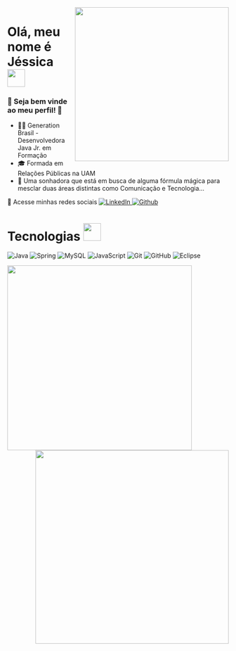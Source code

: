 <img align="right" width="350px" src="https://media.giphy.com/media/gx54W1mSpeYMg/giphy.gif">

# Olá, meu nome é Jéssica  <img src="https://media.giphy.com/media/f9jQLaKJJl6dL0AmmZ/giphy.gif" width="40px"> 

### 🌈 Seja bem vinde ao meu perfil! 🌈 

- 👩‍💻 Generation Brasil - Desenvolvedora Java Jr. em Formação
- :mortar_board: Formada em Relações Públicas na UAM
- 🦄 Uma sonhadora que está em busca de alguma fórmula mágica para mesclar duas áreas distintas como Comunicação e Tecnologia...

🔗 Acesse minhas redes sociais <a href="https://www.linkedin.com/in/jessica-a-cordeiro/"><img src="https://img.shields.io/badge/LinkedIn-%230077B5.svg?&style=flat-square&logo=linkedin&logoColor=white" alt="LinkedIn"> </a>[![Github](https://img.shields.io/badge/-Github-000?style=flat-square&logo=Github&logoColor=white&link=https://github.com/jessicacordeiro)](https://github.com/jessicacordeiro)

# Tecnologias <img src="https://media.giphy.com/media/fvT2uzkzsSWmmkvl5g/giphy.gif" width="40px"> 
![Java](https://camo.githubusercontent.com/e17e119d8c9bb34ac9710be65d35d52a7e04cc260476760305525204df5f34b0/68747470733a2f2f696d672e736869656c64732e696f2f62616467652f2d4a6176612d3030373339363f7374796c653d666c61742d737175617265266c6f676f3d6a617661)
![Spring](https://camo.githubusercontent.com/d8f7e93bdb728c656b784b48c9229b2224067c147978e345773f21c0ac43f324/68747470733a2f2f696d672e736869656c64732e696f2f62616467652f2d537072696e672d3644423333463f7374796c653d666c61742d737175617265266c6f676f3d737072696e67266c6f676f436f6c6f723d7768697465)
![MySQL](https://camo.githubusercontent.com/4eade77f6242a74645c408f1cc48b4c05f3c7c8a74d0bf15c2a1e259e4d357d9/68747470733a2f2f696d672e736869656c64732e696f2f62616467652f2d4d7953514c2d3434373941313f7374796c653d666c61742d737175617265266c6f676f3d6d7973716c266c6f676f436f6c6f723d7768697465)
![JavaScript](https://camo.githubusercontent.com/cf1a0ef083a2372d7f66b4691d5d25bfd8c098f42871e8da90edb1f32ed187c4/68747470733a2f2f696d672e736869656c64732e696f2f62616467652f2d4a6176615363726970742d626c61636b3f7374796c653d666c61742d737175617265266c6f676f3d6a617661736372697074)
![Git](https://camo.githubusercontent.com/edd3031a0956c904634f9a394267a6ba61e9a0bb95c9512a1fbc0725b4014d03/68747470733a2f2f696d672e736869656c64732e696f2f62616467652f2d4769742d626c61636b3f7374796c653d666c61742d737175617265266c6f676f3d676974)
![GitHub](https://camo.githubusercontent.com/85dc47a56a4e73ae7b6e64b3b4416785497e74219ae179ae8faaaca10d5a78d9/68747470733a2f2f696d672e736869656c64732e696f2f62616467652f2d4769744875622d3138313731373f7374796c653d666c61742d737175617265266c6f676f3d676974687562)
![Eclipse](https://camo.githubusercontent.com/5395fa328395998163ba3ae03e20eb6cd633c2535f4149cc6b2f5fa40113ecaf/68747470733a2f2f696d672e736869656c64732e696f2f62616467652f2d45636c697073652d3243323235353f7374796c653d666c61742d737175617265266c6f676f3d65636c69707365266c6f676f436f6c6f723d7768697465)

<img align="left"  width="420px" src="https://github-readme-stats.vercel.app/api/top-langs/?username=jessicacordeiro&layout=compact&theme=vision-friendly-dark" />
<img align="right" width="440px" src="https://github-readme-stats.vercel.app/api?username=jessicacordeiro&show_icons=true,css&layout=compact&theme=vision-friendly-dark" />
